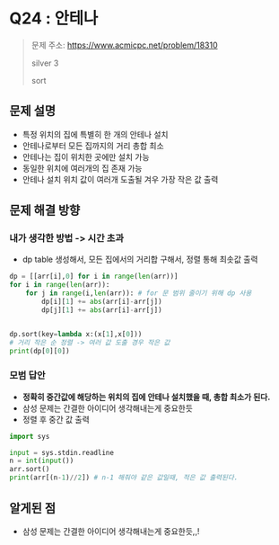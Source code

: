 # Q24 : 안테나
> 문제 주소: https://www.acmicpc.net/problem/18310
> 
> silver 3
> 
> sort

## 문제 설명
- 특정 위치의 집에 특별히 한 개의 안테나 설치
- 안테나로부터 모든 집까지의 거리 총합 최소
- 안테나는 집이 위치한 곳에만 설치 가능
- 동일한 위치에 여러개의 집 존재 가능
- 안테나 설치 위치 값이 여러개 도출될 겨우 가장 작은 값 출력

## 문제 해결 방향
### 내가 생각한 방법 -> 시간 초과
- dp table 생성해서, 모든 집에서의 거리합 구해서, 정렬 통해 최솟값 출력
```python
dp = [[arr[i],0] for i in range(len(arr))]
for i in range(len(arr)):
    for j in range(i,len(arr)): # for 문 범위 줄이기 위해 dp 사용
        dp[i][1] += abs(arr[i]-arr[j])
        dp[j][1] += abs(arr[i]-arr[j])


dp.sort(key=lambda x:(x[1],x[0]))
# 거리 작은 순 정렬 -> 여러 값 도출 경우 작은 값
print(dp[0][0])
```
### 모범 답안
- __정확히 중간값에 해당하는 위치의 집에 안테나 설치했을 때, 총합 최소가 된다.__
- 삼성 문제는 간결한 아이디어 생각해내는게 중요한듯
- 정렬 후 중간 값 출력
```python
import sys

input = sys.stdin.readline
n = int(input())
arr.sort()
print(arr[(n-1)//2]) # n-1 해줘야 같은 값일때, 적은 값 출력된다.

```
## 알게된 점
- 삼성 문제는 간결한 아이디어 생각해내는게 중요한듯,,!
